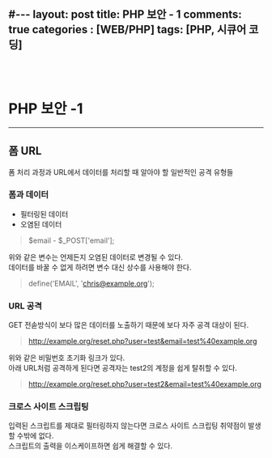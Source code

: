 #---
layout: post
title: PHP 보안 - 1
comments: true
categories : [WEB/PHP]
tags: [PHP, 시큐어 코딩]
---

<br><br>

# PHP 보안 -1
---

## 폼 URL

폼 처리 과정과 URL에서 데이터를 처리할 때 알아야 할 일반적인 공격 유형들

### 폼과 데이터

- 필터링된 데이터
- 오염된 데이터

> $email - $_POST['email'];

위와 같은 변수는 언제든지 오염된 데이터로 변경될 수 있다. <br>
데이터를 바꿀 수 없게 하려면 변수 대신 상수를 사용해야 한다. <br>

> define('EMAIL', 'chris@example.org');

### URL 공격

GET 전솓방식이 보다 많은 데이터를 노출하기 때문에 보다 자주 공격 대상이 된다. <br>

> http://example.org/reset.php?user=test&email=test%40example.org

위와 같은 비밀번호 초기화 링크가 있다.<br>
아래 URL처럼 공격하게 된다면 공격자는 test2의 계정을 쉽게 탈취할 수 있다.

> http://example.org/reset.php?user=test2&email=test%40example.org

### 크로스 사이트 스크립팅

입력된 스크립트를 제대로 필터링하지 않는다면 크로스 사이트 스크립팅 취약점이 발생할 수밖에 없다. <br>
스크립트의 출력을 이스케이프하면 쉽게 해결할 수 있다.

